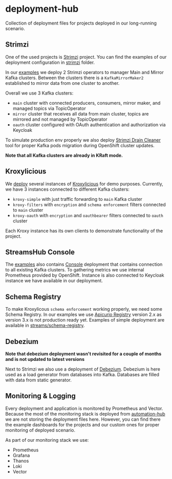 # deployment-hub
Collection of deployment files for projects deployed in our long-running scenario.

## Strimzi
One of the used projects is [Strimzi](https://github.com/strimzi/strimzi-kafka-operator) project.
You can find the examples of our deployment configuration in [strimzi](strimzi) folder.

In our [examples](strimzi) we deploy 2 Strimzi operators to manager Main and Mirror Kafka clusters.
Between the clusters there is a `KafkaMirrorMaker2` established to mirror data from one cluster to another.

Overall we use 3 Kafka clusters:
- `main` cluster with connected producers, consumers, mirror maker, and managed topics via TopicOperator
- `mirror` cluster that receives all data from main cluster, topics are mirrored and not managed by TopicOperator
- `oauth` cluster configured with OAuth authentication and authorization via Keycloak

To simulate production env properly we also deploy [Strimzi Drain Cleaner](strimzi/drain-cleaner) tool for proper Kafka pods migration during OpenShift cluster updates.

__Note that all Kafka clusters are already in KRaft mode.__

## Kroxylicious
We [deploy](streams/kroxylicious) several instances of [Kroxylicious](https://kroxylicious.io/) for demo purposes.
Currently, we have 3 instances connected to different Kafka clusters:
- `kroxy-simple` with just traffic forwarding to `main` Kafka cluster
- `kroxy-filters` with `encryption` and `schema enforcement` filters connected to `main` cluster
- `kroxy-oauth` with `encryption` and `oauthbearer` filters connected to `oauth` cluster

Each Kroxy instance has its own clients to demonstrate functionality of the project.

## StreamsHub Console
The [examples](streams/console) also contains [Console](https://github.com/streamshub/console) deployment that contains connection to all existing Kafka clusters.
To gathering metrics we use internal Prometheus provided by OpenShift.
Instance is also connected to Keycloak instance we have available in our deployment.

## Schema Registry
To make Kroxylicous `schema enforcement` working properly, we need some Schema Registry.
In our examples we use [Apicurio Registry](https://github.com/apicurio/apicurio-registry) version 2.x as version 3.x is not production ready yet.
Examples of simple deployment are available in [streams/schema-registry](streams/schema-registry).

## Debezium
__Note that debezium deployment wasn't revisited for a couple of months and is not updated to latest versions__

Next to Strimzi we also use a deployment of [Debezium](https://debezium.io/). 
Debezium is here used as a load generator from databases into Kafka.
Databases are filled with data from static generator.

## Monitoring & Logging
Every deployment and application is monitored by Prometheus and Vector. 
Because the most of the monitoring stack is deployed from [automation-hub](https://github.com/skodjob/automation-hub) we are not storing the deployment files here.
However, you can find there the example dashboards for the projects and our custom ones for proper monitoring of deployed scenario.

As part of our monitoring stack we use:
- Prometheus
- Grafana
- Thanos
- Loki
- Vector
